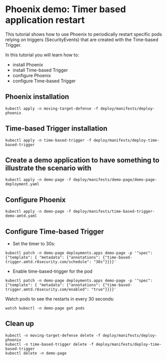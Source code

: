 # Phoenix demo: Timer based application restart

This tutorial shows how to use Phoenix to periodically restart specific pods relying on triggers (SecurityEvents) that are created with the Time-based Trigger.

In this tutorial you will learn how to:

- install Phoenix
- install Time-based Trigger
- configure Phoenix 
- configure Time-based Trigger

## Phoenix installation

    kubectl apply -n moving-target-defense -f deploy/manifests/deploy-phoenix

## Time-based Trigger installation

    kubectl apply -n time-based-trigger -f deploy/manifests/deploy-time-based-trigger

## Create a demo application to have something to illustrate the scenario with

    kubectl apply -n demo-page -f deploy/manifests/demo-page/demo-page-deployment.yaml

## Configure Phoenix

    kubectl apply -n demo-page -f deploy/manifests/time-based-trigger-demo-amtd.yaml

## Configure Time-based Trigger

- Set the timer to 30s:
```
kubectl patch -n demo-page deployments.apps demo-page -p '"spec": {"template": { "metadata": {"annotations": {"time-based-trigger.amtd.r6security.com/schedule": "30s"}}}}'
```
-  Enable time-based-trigger for the pod
```
kubectl patch -n demo-page deployments.apps demo-page -p '"spec": {"template": { "metadata": {"annotations": {"time-based-trigger.amtd.r6security.com/enabled": "true"}}}}'
```
Watch pods to see the restarts in every 30 seconds:

	watch kubectl -n demo-page get pods

## Clean up

    kubectl -n moving-target-defense delete -f deploy/manifests/deploy-phoenix
    kubectl -n time-based-trigger delete -f deploy/manifests/deploy-time-based-trigger
    kubectl delete -n demo-page
